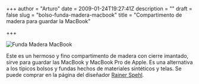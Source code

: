 +++
author = "Arturo"
date = 2009-01-24T19:27:41Z
description = ""
draft = false
slug = "bolso-funda-madera-macbook"
title = "Compartimento de madera para guardar la MacBook"

+++

 ![Funda Madera MacBook](/images/import/96-madera-macbook.jpg)

Este es un hermoso y fino compartimento de madera con cierre imantado, sirve para guardar las MacBook y MacBook Pro de Apple. Es una alternativa a los típicos bolsos y fundas hechos de materiales sintéticos y telas. Se puede comprar en la página del diseñador <a href="http://www.rainerspehl.com/project.php?nr=59#">Rainer Spehl</a>.</p>
